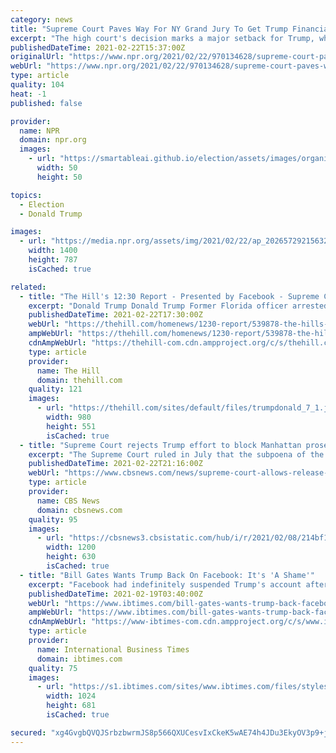 ```yaml
---
category: news
title: "Supreme Court Paves Way For NY Grand Jury To Get Trump Financial Records"
excerpt: "The high court's decision marks a major setback for Trump, who for years has fought to shield his finances and business practices from scrutiny."
publishedDateTime: 2021-02-22T15:37:00Z
originalUrl: "https://www.npr.org/2021/02/22/970134628/supreme-court-paves-way-for-ny-grand-jury-to-get-trump-financial-records"
webUrl: "https://www.npr.org/2021/02/22/970134628/supreme-court-paves-way-for-ny-grand-jury-to-get-trump-financial-records"
type: article
quality: 104
heat: -1
published: false

provider:
  name: NPR
  domain: npr.org
  images:
    - url: "https://smartableai.github.io/election/assets/images/organizations/npr.org-50x50.jpg"
      width: 50
      height: 50

topics:
  - Election
  - Donald Trump

images:
  - url: "https://media.npr.org/assets/img/2021/02/22/ap_20265729215632_wide-b6d10979b09a4077168a7308b348d897aebf1f97.jpg?s=1400"
    width: 1400
    height: 787
    isCached: true

related:
  - title: "The Hill's 12:30 Report - Presented by Facebook - Supreme Court's blow to Trump"
    excerpt: "Donald Trump Donald Trump Former Florida officer arrested after live streaming from inside US Capitol during breach, FBI says Schumer says he's working to find votes to confirm Biden's OMB pick Pence declined invitation to attend CPAC: reports MORE\" height=\"326\" width=\"580\" class=\"media-element file-original-image\" data-delta=\"2\" typeof=\"foaf:Image\" src=\" /> To view past editions of The Hill's 12:30 Report,"
    publishedDateTime: 2021-02-22T17:30:00Z
    webUrl: "https://thehill.com/homenews/1230-report/539878-the-hills-1230-report-supreme-court-blow-to-trump-financial-records-to-be-handed-over-to-prosecutors-national-margarita-day-deals"
    ampWebUrl: "https://thehill.com/homenews/1230-report/539878-the-hills-1230-report-supreme-court-blow-to-trump-financial-records-to-be-handed-over-to-prosecutors-national-margarita-day-deals?amp"
    cdnAmpWebUrl: "https://thehill-com.cdn.ampproject.org/c/s/thehill.com/homenews/1230-report/539878-the-hills-1230-report-supreme-court-blow-to-trump-financial-records-to-be-handed-over-to-prosecutors-national-margarita-day-deals?amp"
    type: article
    provider:
      name: The Hill
      domain: thehill.com
    quality: 121
    images:
      - url: "https://thehill.com/sites/default/files/trumpdonald_7_1.jpg"
        width: 980
        height: 551
        isCached: true
  - title: "Supreme Court rejects Trump effort to block Manhattan prosecutors from getting tax records"
    excerpt: "The Supreme Court ruled in July that the subpoena of the then-president's records was constitutional, but their release was held up by an appeal."
    publishedDateTime: 2021-02-22T21:16:00Z
    webUrl: "https://www.cbsnews.com/news/supreme-court-allows-release-of-trump-tax-returns/"
    type: article
    provider:
      name: CBS News
      domain: cbsnews.com
    quality: 95
    images:
      - url: "https://cbsnews3.cbsistatic.com/hub/i/r/2021/02/08/214bf190-6024-4d7a-a645-d3a47739c90f/thumbnail/1200x630/4dd1e53fb3aa5cc8469f58b7ceb151a3/gettyimages-1230553516.jpg"
        width: 1200
        height: 630
        isCached: true
  - title: "Bill Gates Wants Trump Back On Facebook: It's 'A Shame'"
    excerpt: "Facebook had indefinitely suspended Trump's account after the former president used it to incite his supporters the day of the bloody Capitol insurrection."
    publishedDateTime: 2021-02-19T03:40:00Z
    webUrl: "https://www.ibtimes.com/bill-gates-wants-trump-back-facebook-its-shame-3148140"
    ampWebUrl: "https://www.ibtimes.com/bill-gates-wants-trump-back-facebook-its-shame-3148140?amp=1"
    cdnAmpWebUrl: "https://www-ibtimes-com.cdn.ampproject.org/c/s/www.ibtimes.com/bill-gates-wants-trump-back-facebook-its-shame-3148140?amp=1"
    type: article
    provider:
      name: International Business Times
      domain: ibtimes.com
    quality: 75
    images:
      - url: "https://s1.ibtimes.com/sites/www.ibtimes.com/files/styles/full/public/2020/08/05/microsoft-founder-and-philanthropist-bill-gates-seen-here.jpg"
        width: 1024
        height: 681
        isCached: true

secured: "xg4GvgbQVQJSrbzbwrmJS8p566QXUCesvIxCkeK5wAE74h4JDu3EkyOV3p9+jLlFkZoKnuCI42wf3wNKwg3gcOxO82qn968gtcKUaMsYiXJZpbv2DLEPMdXywGnjY1eXSnJvZYPpUL0RzXTBhvdiE08141taZZUPX2cc+mRynbHKjkMDtQtiFbwiS7DE6xHzuzTfisltfvMBxKGv4aP5IOakubnvOev/+ghNBv0wJ5gG1wUVNvDWWlib/kl6SMqeDCSFSm0R/4Pl1ZVTLJeXFgKwnVqf4xaW9A0pi0XFeKaDMbrFBRKvAJqGkLSFH0Yi7kwzDxfIG2t5+9nns8t47MlPbTuZPrjz7PdASM8dXqI=;KtEzVGURUGPU3t1viVKPbA=="
---
```


